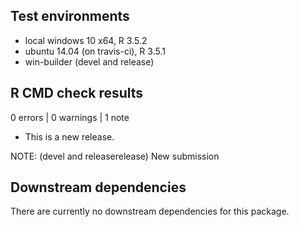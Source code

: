 ## Test environments

* local windows 10 x64, R 3.5.2
* ubuntu 14.04 (on travis-ci), R 3.5.1
* win-builder (devel and release)


## R CMD check results

0 errors | 0 warnings | 1 note

* This is a new release.

NOTE: (devel and releaserelease)
New submission 

## Downstream dependencies

There are currently no downstream dependencies for this package.
